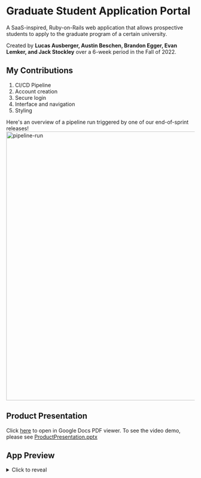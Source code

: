 # Graduate Student Application Portal

A SaaS-inspired, Ruby-on-Rails web application that allows prospective students to apply to the graduate program of a certain university.

Created by **Lucas Ausberger, Austin Beschen, Brandon Egger, Evan Lemker, and Jack Stockley** over a 6-week period in the Fall of 2022.

## My Contributions
1. CI/CD Pipeline
2. Account creation
3. Secure login 
4. Interface and navigation
5. Styling

Here's an overview of a pipeline run triggered by one of our end-of-sprint releases!
<img width="720" alt="pipeline-run" src="https://user-images.githubusercontent.com/74087830/208984045-eaf8f879-94ac-4b05-8233-282f5c47a651.png">

## Product Presentation

Click [here](https://docs.google.com/viewer?url=https://github.com/lausberger/gradapp/files/10280912/ProductPresentation.pdf) to open in Google Docs PDF viewer. To see the video demo, please see [ProductPresentation.pptx](https://github.com/lausberger/gradapp/blob/main/ProductPresentation.pptx) 

## App Preview
<details>
  <summary>Click to reveal</summary>
  
  ### Public Homepage
  <img width="720" alt="Screen Shot 2022-12-15 at 12 02 16 AM" src="https://user-images.githubusercontent.com/74087830/207787155-b2135ce1-823e-47f7-a00d-f6ef436a762f.png">

  ### Creating an Account
  <img width="720" alt="Screen Shot 2022-12-15 at 12 01 57 AM" src="https://user-images.githubusercontent.com/74087830/207786917-a6c446be-5e6d-45b0-babd-f24c0eab56f7.png">
  
  ### Logging In
  <img width="720" alt="Screen Shot 2022-12-15 at 12 02 06 AM" src="https://user-images.githubusercontent.com/74087830/207786989-51595a2e-35c6-48bd-a3e1-6b184ad79687.png">
  
  ### Student Homepage
  <img width="720" alt="Screen Shot 2022-12-14 at 11 57 36 PM" src="https://user-images.githubusercontent.com/74087830/207785273-b5221294-9b69-45e2-b5fb-693b7ee22a04.png">
  
  ### Discussions Board
  <img width="720" alt="Screen Shot 2022-12-15 at 12 23 11 AM" src="https://user-images.githubusercontent.com/74087830/207787823-5aa23776-432b-48c0-9149-822b8398603c.png">
    
  ### Viewing a Discussion Thread
  <img width="720" alt="Screen Shot 2022-12-14 at 11 58 14 PM" src="https://user-images.githubusercontent.com/74087830/207785463-0ee80a05-66be-4b76-a75d-0577e47ec54a.png">
  
  ### Creating a New Discussion
  <img width="720" alt="Screen Shot 2022-12-15 at 12 23 17 AM" src="https://user-images.githubusercontent.com/74087830/207787871-e289f45c-d173-4d8c-8d86-92f436b7e019.png">

  ### Creating an Application
  <img width="720" alt="Screen Shot 2022-12-14 at 11 59 06 PM" src="https://user-images.githubusercontent.com/74087830/207785556-f6c291c8-a859-46b1-ae63-c59a1e1c85b5.png">
  
  ### Viewing the Application
  <img width="720" alt="Screen Shot 2022-12-14 at 11 58 36 PM" src="https://user-images.githubusercontent.com/74087830/207785583-f722ad68-2eee-4c39-b995-682363401f6c.png">
  
  ### Viewing My Messages
  <img width="720" alt="Screen Shot 2022-12-14 at 11 59 22 PM" src="https://user-images.githubusercontent.com/74087830/207786114-e31508fd-8a94-425c-ab51-3b943efdb602.png">
  
  ### Sending a Message
  <img width="720" alt="Screen Shot 2022-12-15 at 12 10 55 AM" src="https://user-images.githubusercontent.com/74087830/207786067-1f7f7abe-8155-4010-b07b-4ef6005166e1.png">
  
  ### Replying to a Message
  <img width="720" alt="Screen Shot 2022-12-15 at 12 11 28 AM" src="https://user-images.githubusercontent.com/74087830/207786169-3e22031e-9b6e-4196-ac3c-478b1e39d036.png">

  ### Research Areas
  <img width="720" alt="Screen Shot 2022-12-15 at 12 00 15 AM" src="https://user-images.githubusercontent.com/74087830/207786385-23ab329f-4f18-4976-b94a-9da19302a4a6.png">
  
  ### Learning About a Research Area
  <img width="720" alt="Screen Shot 2022-12-15 at 12 00 43 AM" src="https://user-images.githubusercontent.com/74087830/207786440-32f2ec4b-d639-405b-862b-dc76a24381d8.png">
    
   ### Faculty Members Page
  <img width="720" alt="Screen Shot 2022-12-14 at 11 59 45 PM" src="https://user-images.githubusercontent.com/74087830/207786213-8265ca33-bed1-4921-ad8f-541ea78da572.png">
  
  ### Searching for Faculty by Research Area
  <img width="720" alt="Screen Shot 2022-12-15 at 12 12 00 AM" src="https://user-images.githubusercontent.com/74087830/207786713-c8b4ad7a-1ebd-4594-bbf3-c4f63002a599.png">
  
  ### Updating My Checklist
  <img width="720" alt="Screen Shot 2022-12-15 at 12 01 27 AM" src="https://user-images.githubusercontent.com/74087830/207786796-fc964606-f27d-4e2e-ba16-ebcde45f00c7.png">
  
  ### Viewing My Profile
  <img width="720" alt="Screen Shot 2022-12-15 at 12 00 59 AM" src="https://user-images.githubusercontent.com/74087830/207786746-d55d7c9c-3a94-457b-9ad7-81a3c0c18238.png">
  
  ### FAQ Page
  <img width="720" alt="Screen Shot 2022-12-15 at 12 22 29 AM" src="https://user-images.githubusercontent.com/74087830/207787978-e1e836e9-8bf9-491f-beb0-47b80e62dbb8.png">

  ### (Faculty) Adding a Research Area
  <img width="720" alt="Screen Shot 2022-12-15 at 12 02 34 AM" src="https://user-images.githubusercontent.com/74087830/207787361-d3b1c4be-a96a-42fc-97cb-c0152b06df86.png">
  
  ### (Faculty) Viewing Student Applications
  <img width="720" alt="Screen Shot 2022-12-15 at 12 03 44 AM" src="https://user-images.githubusercontent.com/74087830/207787472-a2cc08dd-c445-4a82-9fce-5e60ae2747ca.png">
  
  ### (Faculty) Reviewing an Application
  <img width="720" alt="Screen Shot 2022-12-15 at 12 28 20 AM" src="https://user-images.githubusercontent.com/74087830/207788666-55d8216f-8d0c-4b8c-a36e-43192424208d.png">

  ### (Dept. Chair) Approving Faculty Accounts
  <img width="720" alt="Screen Shot 2022-12-15 at 12 02 40 AM" src="https://user-images.githubusercontent.com/74087830/207787415-51f63d02-41e4-4c82-bc2a-a949fc24ebae.png">
</details>
